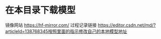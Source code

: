 # 在本目录下载模型
镜像网站
https://hf-mirror.com/
过程记录链接
https://editor.csdn.net/md/?articleId=138768345按照里面的指示修改自己的本地模型地址